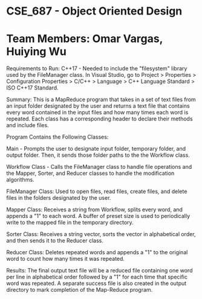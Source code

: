 # CSE_687 - Object Oriented Design
# Team Members: Omar Vargas, Huiying Wu

Requirements to Run:
C++17 - Needed to include the "filesystem" library used by the FileManager class.
In Visual Studio, go to Project > Properties > Configuration Properties > C/C++ > Language > C++ Language Standard > ISO C++17 Standard.

Summary:
This is a MapReduce program that takes in a set of text files from an input folder designated by the user and returns a text file that contains every word contained in the input files and how many times each word is repeated. Each class has a corresponding header to declare their methods and include files.

Program Contains the Following Classes:

Main - Prompts the user to designate input folder, temporary folder, and output folder. Then, it sends those folder paths to the the Workflow class.

Workflow Class - Calls the FileManager class to handle file operations and the Mapper, Sorter, and Reducer classes to handle the modification algorithms.

FileManager Class: Used to open files, read files, create files, and delete files in the folders designated by the user.

Mapper Class: Receives a string from Workflow, splits every word, and appends a "1" to each word. A buffer of preset size is used to periodically write to the mapped file in the temporary directory.

Sorter Class: Receives a string vector, sorts the vector in alphabetical order, and then sends it to the Reducer class.

Reducer Class: Deletes repeated words and appends a "1" to the original word to count how many times it was repeated.

Results:
The final output text file will be a reduced file containing one word per line in alphabetical order followed by a "1" for each time that specific word was repeated.
A separate success file is also created in the output directory to mark completion of the Map-Reduce program.
